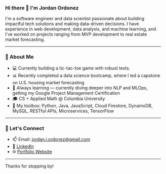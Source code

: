 ### Hi there 👋 I'm Jordan Ordonez

I'm a software engineer and data scientist passionate about building impactful tech solutions and making data-driven decisions. I have experience in web development, data analysis, and machine learning, and I've worked on projects ranging from MVP development to real estate market forecasting.

---

### 🚀 About Me
- 💻 Currently building a tic-tac-toe game with robust tests.
- 📊 Recently completed a data science bootcamp, where I led a capstone on U.S. housing market forecasting
- 🌱 Always learning — currently diving deeper into NLP and MLOps, getting my Google Project Management Certification
- 🎓 CS + Applied Math @ Columbia University
- 🧰 My toolbox: Python, Java, JavaScript, Cloud Firestore, DynamoDB, MySQL, RESTful APIs, Microservices, TensorFlow

---

### 🤝 Let's Connect
- 📫 Email: jordan.i.ordonez@gmail.com  
- 💼 [LinkedIn](https://www.linkedin.com/in/jordonez123)  
- 🌐 [Portfolio Website](https://jordonez123.github.io)

---

Thanks for stopping by!
